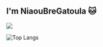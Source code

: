 ## I'm NiaouBreGatoula 🐱

<picture>
  <source
    srcset="https://github-readme-stats.vercel.app/api?username=NiaouBreGatoula&show_icons=true&theme=dark"
    media="(prefers-color-scheme: dark)"
  />
  <source
    srcset="https://github-readme-stats.vercel.app/api?username=NiaouBreGatoula&theme=dark&show_icons=true"
    media="(prefers-color-scheme: light), (prefers-color-scheme: no-preference)"
  />
  <img src="https://github-readme-stats.vercel.app/api?username=NiaouBreGatoula&show_icons=true" />
</picture>

![Top Langs](https://github-readme-stats.vercel.app/api/top-langs/?username=NiaouBreGatoula&theme=dark&layout=compact&hide_border=true&bg_color=0D1117&title_color=58A6FF&text_color=C9D1D9)

